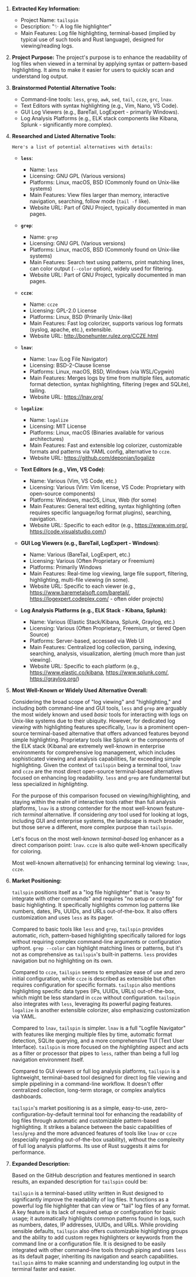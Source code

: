 1.  **Extracted Key Information:**
    *   Project Name: `tailspin`
    *   Description: "✨ A log file highlighter"
    *   Main Features: Log file highlighting, terminal-based (implied by typical use of such tools and Rust language), designed for viewing/reading logs.

2.  **Project Purpose:**
    The project's purpose is to enhance the readability of log files when viewed in a terminal by applying syntax or pattern-based highlighting. It aims to make it easier for users to quickly scan and understand log output.

3.  **Brainstormed Potential Alternative Tools:**
    *   Command-line tools: `less`, `grep`, `awk`, `sed`, `tail`, `ccze`, `grc`, `lnav`.
    *   Text Editors with syntax highlighting (e.g., Vim, Nano, VS Code).
    *   GUI Log Viewers (e.g., BareTail, LogExpert - primarily Windows).
    *   Log Analysis Platforms (e.g., ELK stack components like Kibana, Splunk - significantly more complex).

4.  **Researched and Listed Alternative Tools:**

        Here's a list of potential alternatives with details:

    *   **`less`**:
        *   Name: `less`
        *   Licensing: GNU GPL (Various versions)
        *   Platforms: Linux, macOS, BSD (Commonly found on Unix-like systems)
        *   Main Features: View files larger than memory, interactive navigation, searching, follow mode (`tail -f` like).
        *   Website URL: Part of GNU Project, typically documented in man pages.

    *   **`grep`**:
        *   Name: `grep`
        *   Licensing: GNU GPL (Various versions)
        *   Platforms: Linux, macOS, BSD (Commonly found on Unix-like systems)
        *   Main Features: Search text using patterns, print matching lines, can color output (`--color` option), widely used for filtering.
        *   Website URL: Part of GNU Project, typically documented in man pages.

    *   **`ccze`**:
        *   Name: `ccze`
        *   Licensing: GPL-2.0 License
        *   Platforms: Linux, BSD (Primarily Unix-like)
        *   Main Features: Fast log colorizer, supports various log formats (syslog, apache, etc.), extensible.
        *   Website URL: http://bonehunter.rulez.org/CCZE.html

    *   **`lnav`**:
        *   Name: `lnav` (Log File Navigator)
        *   Licensing: BSD-2-Clause license
        *   Platforms: Linux, macOS, BSD, Windows (via WSL/Cygwin)
        *   Main Features: Merges logs by time from multiple files, automatic format detection, syntax highlighting, filtering (regex and SQLite), tailing.
        *   Website URL: https://lnav.org/

    *   **`logalize`**:
        *   Name: `logalize`
        *   Licensing: MIT License
        *   Platforms: Linux, macOS (Binaries available for various architectures)
        *   Main Features: Fast and extensible log colorizer, customizable formats and patterns via YAML config, alternative to `ccze`.
        *   Website URL: https://github.com/deponian/logalize

    *   **Text Editors (e.g., Vim, VS Code)**:
        *   Name: Various (Vim, VS Code, etc.)
        *   Licensing: Various (Vim: Vim license, VS Code: Proprietary with open-source components)
        *   Platforms: Windows, macOS, Linux, Web (for some)
        *   Main Features: General text editing, syntax highlighting (often requires specific language/log format plugins), searching, navigation.
        *   Website URL: Specific to each editor (e.g., https://www.vim.org/, https://code.visualstudio.com/)

    *   **GUI Log Viewers (e.g., BareTail, LogExpert - Windows)**:
        *   Name: Various (BareTail, LogExpert, etc.)
        *   Licensing: Various (Often Proprietary or Freemium)
        *   Platforms: Primarily Windows
        *   Main Features: Real-time log viewing, large file support, filtering, highlighting, multi-file viewing (in some).
        *   Website URL: Specific to each viewer (e.g., https://www.baremetalsoft.com/baretail/, https://logexpert.codeplex.com/ - often older projects)

    *   **Log Analysis Platforms (e.g., ELK Stack - Kibana, Splunk)**:
        *   Name: Various (Elastic Stack/Kibana, Splunk, Graylog, etc.)
        *   Licensing: Various (Often Proprietary, Freemium, or tiered Open Source)
        *   Platforms: Server-based, accessed via Web UI
        *   Main Features: Centralized log collection, parsing, indexing, searching, analysis, visualization, alerting (much more than just viewing).
        *   Website URL: Specific to each platform (e.g., https://www.elastic.co/kibana, https://www.splunk.com/, https://graylog.org/)

5.  **Most Well-Known or Widely Used Alternative Overall:**

    Considering the broad scope of "log viewing" and "highlighting," and including both command-line and GUI tools, `less` and `grep` are arguably the most widely known and used *basic* tools for interacting with logs on Unix-like systems due to their ubiquity. However, for dedicated log *viewing* with highlighting features specifically, `lnav` is a prominent open-source terminal-based alternative that offers advanced features beyond simple highlighting. Proprietary tools like Splunk or the components of the ELK stack (Kibana) are extremely well-known in enterprise environments for comprehensive log management, which includes sophisticated viewing and analysis capabilities, far exceeding simple highlighting. Given the context of `tailspin` being a terminal tool, `lnav` and `ccze` are the most direct open-source terminal-based alternatives focused on enhancing log readability. `less` and `grep` are fundamental but less specialized in *highlighting*.

    For the purpose of this comparison focused on viewing/highlighting, and staying within the realm of interactive tools rather than full analysis platforms, `lnav` is a strong contender for the most well-known feature-rich *terminal* alternative. If considering *any* tool used for looking at logs, including GUI and enterprise systems, the landscape is much broader, but those serve a different, more complex purpose than `tailspin`.

    Let's focus on the most well-known *terminal-based* log enhancer as a direct comparison point: `lnav`. `ccze` is also quite well-known specifically for coloring.

    Most well-known alternative(s) for enhancing terminal log viewing: `lnav`, `ccze`.

6.  **Market Positioning:**

    `tailspin` positions itself as a "log file highlighter" that is "easy to integrate with other commands" and requires "no setup or config" for basic highlighting. It specifically highlights common log patterns like numbers, dates, IPs, UUIDs, and URLs out-of-the-box. It also offers customization and uses `less` as its pager.

    Compared to basic tools like `less` and `grep`, `tailspin` provides automatic, rich, pattern-based highlighting specifically tailored for logs without requiring complex command-line arguments or configuration upfront. `grep --color` can highlight matching lines or patterns, but it's not as comprehensive as `tailspin`'s built-in patterns. `less` provides navigation but no highlighting on its own.

    Compared to `ccze`, `tailspin` seems to emphasize ease of use and zero initial configuration, while `ccze` is described as extensible but often requires configuration for specific formats. `tailspin` also mentions highlighting specific data types (IPs, UUIDs, URLs) out-of-the-box, which might be less standard in `ccze` without configuration. `tailspin` also integrates with `less`, leveraging its powerful paging features. `logalize` is another extensible colorizer, also emphasizing customization via YAML.

    Compared to `lnav`, `tailspin` is simpler. `lnav` is a full "Logfile Navigator" with features like merging multiple files by time, automatic format detection, SQLite querying, and a more comprehensive TUI (Text User Interface). `tailspin` is more focused on the *highlighting* aspect and acts as a filter or processor that pipes to `less`, rather than being a full log navigation environment itself.

    Compared to GUI viewers or full log analysis platforms, `tailspin` is a lightweight, terminal-based tool designed for direct log file viewing and simple pipelining in a command-line workflow. It doesn't offer centralized collection, long-term storage, or complex analytics dashboards.

    `tailspin`'s market positioning is as a simple, easy-to-use, zero-configuration-by-default terminal tool for enhancing the readability of log files through automatic and customizable pattern-based highlighting. It strikes a balance between the basic capabilities of `less`/`grep` and the more advanced features of tools like `lnav` or `ccze` (especially regarding out-of-the-box usability), without the complexity of full log analysis platforms. Its use of Rust suggests it aims for performance.

7.  **Expanded Description:**

    Based on the GitHub description and features mentioned in search results, an expanded description for `tailspin` could be:

    `tailspin` is a terminal-based utility written in Rust designed to significantly improve the readability of log files. It functions as a powerful log file highlighter that can view or "tail" log files of any format. A key feature is its lack of required setup or configuration for basic usage; it automatically highlights common patterns found in logs, such as numbers, dates, IP addresses, UUIDs, and URLs. While providing sensible defaults, `tailspin` also offers customizable highlighting groups and the ability to add custom regex highlighters or keywords from the command line or a configuration file. It is designed to be easily integrated with other command-line tools through piping and uses `less` as its default pager, inheriting its navigation and search capabilities. `tailspin` aims to make scanning and understanding log output in the terminal faster and easier.